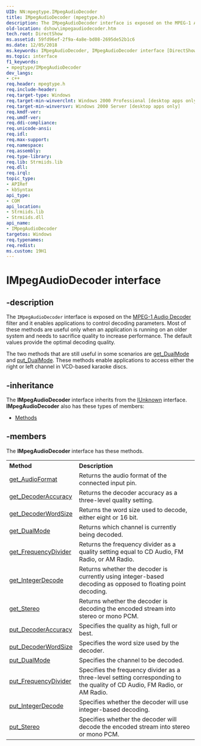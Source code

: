 ```yaml
---
UID: NN:mpegtype.IMpegAudioDecoder
title: IMpegAudioDecoder (mpegtype.h)
description: The IMpegAudioDecoder interface is exposed on the MPEG-1 Audio Decoder filter and it enables applications to control decoding parameters.
old-location: dshow\impegaudiodecoder.htm
tech.root: DirectShow
ms.assetid: 59fd96ef-2f9a-4a8e-bd08-2695de52b1c6
ms.date: 12/05/2018
ms.keywords: IMpegAudioDecoder, IMpegAudioDecoder interface [DirectShow], IMpegAudioDecoder interface [DirectShow],described, IMpegAudioDecoderInterface, dshow.impegaudiodecoder, mpegtype/IMpegAudioDecoder
ms.topic: interface
f1_keywords:
- mpegtype/IMpegAudioDecoder
dev_langs:
- c++
req.header: mpegtype.h
req.include-header: 
req.target-type: Windows
req.target-min-winverclnt: Windows 2000 Professional [desktop apps only]
req.target-min-winversvr: Windows 2000 Server [desktop apps only]
req.kmdf-ver: 
req.umdf-ver: 
req.ddi-compliance: 
req.unicode-ansi: 
req.idl: 
req.max-support: 
req.namespace: 
req.assembly: 
req.type-library: 
req.lib: Strmiids.lib
req.dll: 
req.irql: 
topic_type:
- APIRef
- kbSyntax
api_type:
- COM
api_location:
- Strmiids.lib
- Strmiids.dll
api_name:
- IMpegAudioDecoder
targetos: Windows
req.typenames: 
req.redist: 
ms.custom: 19H1
---
```


# IMpegAudioDecoder interface


## -description



The <code>IMpegAudioDecoder</code> interface is exposed on the <a href="https://docs.microsoft.com/windows/desktop/DirectShow/mpeg-1-audio-decoder-filter">MPEG-1 Audio Decoder</a> filter and it enables applications to control decoding parameters. Most of these methods are useful only when an application is running on an older system and needs to sacrifice quality to increase performance. The default values provide the optimal decoding quality.

The two methods that are still useful in some scenarios are <a href="https://docs.microsoft.com/windows/desktop/api/mpegtype/nf-mpegtype-impegaudiodecoder-get_dualmode">get_DualMode</a> and <a href="https://docs.microsoft.com/windows/desktop/api/mpegtype/nf-mpegtype-impegaudiodecoder-put_dualmode">put_DualMode</a>. These methods enable applications to access either the right or left channel in VCD-based karaoke discs.




## -inheritance

The <b xmlns:loc="http://microsoft.com/wdcml/l10n">IMpegAudioDecoder</b> interface inherits from the <a href="https://docs.microsoft.com/windows/desktop/api/unknwn/nn-unknwn-iunknown">IUnknown</a> interface. <b>IMpegAudioDecoder</b> also has these types of members:
<ul>
<li><a href="https://docs.microsoft.com/">Methods</a></li>
</ul>

## -members

The <b>IMpegAudioDecoder</b> interface has these methods.
<table class="members" id="memberListMethods">
<tr>
<th align="left" width="37%">Method</th>
<th align="left" width="63%">Description</th>
</tr>
<tr data="declared;">
<td align="left" width="37%">
<a href="https://docs.microsoft.com/windows/desktop/api/mpegtype/nf-mpegtype-impegaudiodecoder-get_audioformat">get_AudioFormat</a>
</td>
<td align="left" width="63%">
Returns the audio format of the connected input pin.

</td>
</tr>
<tr data="declared;">
<td align="left" width="37%">
<a href="https://docs.microsoft.com/windows/desktop/api/mpegtype/nf-mpegtype-impegaudiodecoder-get_decoderaccuracy">get_DecoderAccuracy</a>
</td>
<td align="left" width="63%">
Returns the decoder accuracy as a three-level quality setting.

</td>
</tr>
<tr data="declared;">
<td align="left" width="37%">
<a href="https://docs.microsoft.com/windows/desktop/api/mpegtype/nf-mpegtype-impegaudiodecoder-get_decoderwordsize">get_DecoderWordSize</a>
</td>
<td align="left" width="63%">
Returns the word size used to decode, either eight or 16 bit.

</td>
</tr>
<tr data="declared;">
<td align="left" width="37%">
<a href="https://docs.microsoft.com/windows/desktop/api/mpegtype/nf-mpegtype-impegaudiodecoder-get_dualmode">get_DualMode</a>
</td>
<td align="left" width="63%">
Returns which channel is currently being decoded.

</td>
</tr>
<tr data="declared;">
<td align="left" width="37%">
<a href="https://docs.microsoft.com/windows/desktop/api/mpegtype/nf-mpegtype-impegaudiodecoder-get_frequencydivider">get_FrequencyDivider</a>
</td>
<td align="left" width="63%">
Returns the frequency divider as a quality setting equal to CD Audio, FM Radio, or AM Radio.

</td>
</tr>
<tr data="declared;">
<td align="left" width="37%">
<a href="https://docs.microsoft.com/windows/desktop/api/mpegtype/nf-mpegtype-impegaudiodecoder-get_integerdecode">get_IntegerDecode</a>
</td>
<td align="left" width="63%">
Returns whether the decoder is currently using integer-based decoding as opposed to floating point decoding.

</td>
</tr>
<tr data="declared;">
<td align="left" width="37%">
<a href="https://docs.microsoft.com/windows/desktop/api/mpegtype/nf-mpegtype-impegaudiodecoder-get_stereo">get_Stereo</a>
</td>
<td align="left" width="63%">
Returns whether the decoder is decoding the encoded stream into stereo or mono PCM.

</td>
</tr>
<tr data="declared;">
<td align="left" width="37%">
<a href="https://docs.microsoft.com/windows/desktop/api/mpegtype/nf-mpegtype-impegaudiodecoder-put_decoderaccuracy">put_DecoderAccuracy</a>
</td>
<td align="left" width="63%">
Specifies the quality as high, full or best.

</td>
</tr>
<tr data="declared;">
<td align="left" width="37%">
<a href="https://docs.microsoft.com/windows/desktop/api/mpegtype/nf-mpegtype-impegaudiodecoder-put_decoderwordsize">put_DecoderWordSize</a>
</td>
<td align="left" width="63%">
Specifies the word size used by the decoder.

</td>
</tr>
<tr data="declared;">
<td align="left" width="37%">
<a href="https://docs.microsoft.com/windows/desktop/api/mpegtype/nf-mpegtype-impegaudiodecoder-put_dualmode">put_DualMode</a>
</td>
<td align="left" width="63%">
Specifies the channel to be decoded.

</td>
</tr>
<tr data="declared;">
<td align="left" width="37%">
<a href="https://docs.microsoft.com/windows/desktop/api/mpegtype/nf-mpegtype-impegaudiodecoder-put_frequencydivider">put_FrequencyDivider</a>
</td>
<td align="left" width="63%">
Specifies the frequency divider as a three-level setting corresponding to the quality of CD Audio, FM Radio, or AM Radio.

</td>
</tr>
<tr data="declared;">
<td align="left" width="37%">
<a href="https://docs.microsoft.com/windows/desktop/api/mpegtype/nf-mpegtype-impegaudiodecoder-put_integerdecode">put_IntegerDecode</a>
</td>
<td align="left" width="63%">
Specifies whether the decoder will use integer-based decoding.

</td>
</tr>
<tr data="declared;">
<td align="left" width="37%">
<a href="https://docs.microsoft.com/windows/desktop/api/mpegtype/nf-mpegtype-impegaudiodecoder-put_stereo">put_Stereo</a>
</td>
<td align="left" width="63%">
Specifies whether the decoder will decode the encoded stream into stereo or mono PCM.

</td>
</tr>
</table> 

